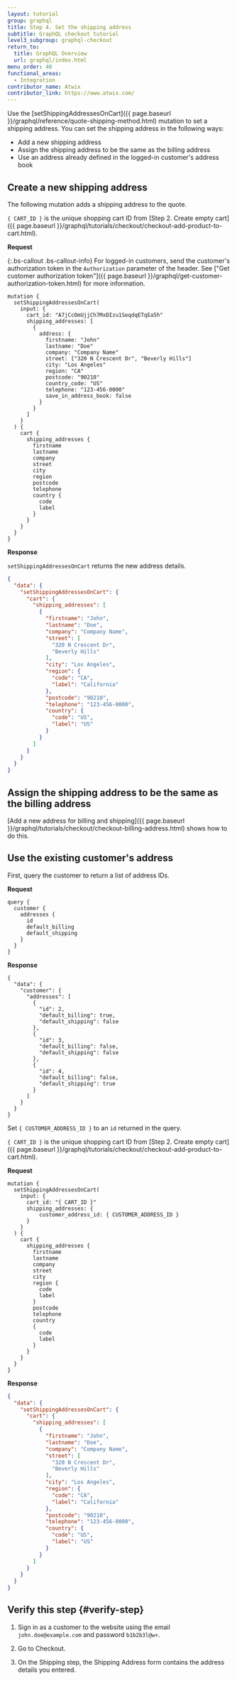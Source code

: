 ```yaml
---
layout: tutorial
group: graphql
title: Step 4. Set the shipping address
subtitle: GraphQL checkout tutorial
level3_subgroup: graphql-checkout
return_to:
  title: GraphQL Overview
  url: graphql/index.html
menu_order: 40
functional_areas:
  - Integration
contributor_name: Atwix
contributor_link: https://www.atwix.com/
---
```


Use the [setShippingAddressesOnCart]({{ page.baseurl }}/graphql/reference/quote-shipping-method.html) mutation to set a shipping address. You can set the shipping address in the following ways:

* Add a new shipping address
* Assign the shipping address to be the same as the billing address
* Use an address already defined in the logged-in customer's address book

## Create a new shipping address

The following mutation adds a shipping address to the quote.

`{ CART_ID }` is the unique shopping cart ID from [Step 2. Create empty cart]({{ page.baseurl }}/graphql/tutorials/checkout/checkout-add-product-to-cart.html).

**Request**

{:.bs-callout .bs-callout-info}
For logged-in customers, send the customer's authorization token in the `Authorization` parameter of the header. See ["Get customer authorization token"]({{ page.baseurl }}/graphql/get-customer-authorization-token.html) for more information.

```text
mutation {
  setShippingAddressesOnCart(
    input: {
      cart_id: "A7jCcOmUjjCh7MxDIzu1SeqdqETqEa5h"
      shipping_addresses: [
        {
          address: {
            firstname: "John"
            lastname: "Doe"
            company: "Company Name"
            street: ["320 N Crescent Dr", "Beverly Hills"]
            city: "Los Angeles"
            region: "CA"
            postcode: "90210"
            country_code: "US"
            telephone: "123-456-0000"
            save_in_address_book: false
          }
        }
      ]
    }
  ) {
    cart {
      shipping_addresses {
        firstname
        lastname
        company
        street
        city
        region
        postcode
        telephone
        country {
          code
          label
        }
      }
    }
  }
}
```

**Response**

`setShippingAddressesOnCart` returns the new address details.

```json
{
  "data": {
    "setShippingAddressesOnCart": {
      "cart": {
        "shipping_addresses": [
          {
            "firstname": "John",
            "lastname": "Doe",
            "company": "Company Name",
            "street": [
              "320 N Crescent Dr",
              "Beverly Hills"
            ],
            "city": "Los Angeles",
            "region": {
              "code": "CA",
              "label": "California"
            },
            "postcode": "90210",
            "telephone": "123-456-0000",
            "country": {
              "code": "US",
              "label": "US"
            }
          }
        ]
      }
    }
  }
}
```

## Assign the shipping address to be the same as the billing address

[Add a new address for billing and shipping]({{ page.baseurl }}/graphql/tutorials/checkout/checkout-billing-address.html) shows how to do this.

## Use the existing customer's address

First, query the customer to return a list of address IDs.

**Request**

```text
query {
  customer {
    addresses {
      id
      default_billing
      default_shipping
    }
  }
}
```

**Response**

```text
{
  "data": {
    "customer": {
      "addresses": [
        {
          "id": 2,
          "default_billing": true,
          "default_shipping": false
        },
        {
          "id": 3,
          "default_billing": false,
          "default_shipping": false
        },
        {
          "id": 4,
          "default_billing": false,
          "default_shipping": true
        }
      ]
    }
  }
}
```

Set `{ CUSTOMER_ADDRESS_ID }` to an `id` returned in the query.

`{ CART_ID }` is the unique shopping cart ID from [Step 2. Create empty cart]({{ page.baseurl }}/graphql/tutorials/checkout/checkout-add-product-to-cart.html).

**Request**

```text
mutation {
  setShippingAddressesOnCart(
    input: {
      cart_id: "{ CART_ID }"
      shipping_addresses: {
          customer_address_id: { CUSTOMER_ADDRESS_ID }
      }
    }
  ) {
    cart {
      shipping_addresses {
        firstname
        lastname
        company
        street
        city
        region {
          code
          label
        }
        postcode
        telephone
        country
        {
          code
          label
        }
      }
    }
  }
}
```

**Response**

```json
{
  "data": {
    "setShippingAddressesOnCart": {
      "cart": {
        "shipping_addresses": [
          {
            "firstname": "John",
            "lastname": "Doe",
            "company": "Company Name",
            "street": [
              "320 N Crescent Dr",
              "Beverly Hills"
            ],
            "city": "Los Angeles",
            "region": {
              "code": "CA",
              "label": "California"
            },
            "postcode": "90210",
            "telephone": "123-456-0000",
            "country": {
              "code": "US",
              "label": "US"
            }
          }
        ]
      }
    }
  }
}
```

## Verify this step {#verify-step}

1. Sign in as a customer to the website using the email `john.doe@example.com` and password `b1b2b3l@w+`.

2. Go to Checkout.

3. On the Shipping step, the Shipping Address form contains the address details you entered.
